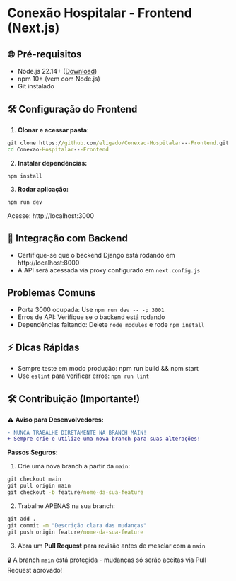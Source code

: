 # Conexão Hospitalar - Frontend (Next.js)

## 🌐 Pré-requisitos
- Node.js 22.14+ ([Download](https://nodejs.org/pt-br/))
- npm 10+ (vem com Node.js)
- Git instalado

## 🛠️ Configuração do Frontend

1. **Clonar e acessar pasta**:
```cmd
git clone https://github.com/eligado/Conexao-Hospitalar---Frontend.git
cd Conexao-Hospitalar---Frontend
```
2. **Instalar dependências:**
```cmd
npm install
```
3. **Rodar aplicação:**
```cmd
npm run dev
```
Acesse: http://localhost:3000

## 🔄 Integração com Backend
- Certifique-se que o backend Django está rodando em http://localhost:8000
- A API será acessada via proxy configurado em `next.config.js`

## Problemas Comuns
- Porta 3000 ocupada: Use `npm run dev -- -p 3001`
- Erros de API: Verifique se o backend está rodando
- Dependências faltando: Delete `node_modules` e rode `npm install`

## ⚡ Dicas Rápidas
- Sempre teste em modo produção: npm run build && npm start
- Use `eslint` para verificar erros: `npm run lint`

## 🛠️ Contribuição (Importante!)

⚠️ **Aviso para Desenvolvedores:**
```diff
- NUNCA TRABALHE DIRETAMENTE NA BRANCH MAIN!
+ Sempre crie e utilize uma nova branch para suas alterações!
```

**Passos Seguros:**
1. Crie uma nova branch a partir da `main`:
```cmd
git checkout main
git pull origin main
git checkout -b feature/nome-da-sua-feature
```

2. Trabalhe APENAS na sua branch:
```cmd
git add .
git commit -m "Descrição clara das mudanças"
git push origin feature/nome-da-sua-feature
```

3. Abra um **Pull Request** para revisão antes de mesclar com a `main`

🔒 A branch `main` está protegida - mudanças só serão aceitas via Pull Request aprovado!

